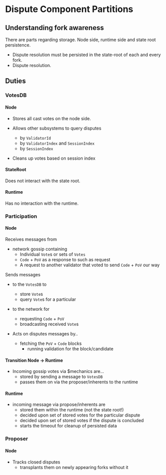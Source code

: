 # Dispute Component Partitions

## Understanding fork awareness

There are parts regarding storage. Node side, runtime side and state root persistence.

* Dispute resolution must be persisted in the state-root of each and every fork.
* Dispute resolution.

## Duties

### VotesDB

#### Node

* Stores all cast votes on the node side.
* Allows other subsystems to query disputes
  * by `ValidatorId`
  * by `ValidatorIndex` and `SessionIndex`
  * by `SessionIndex`

* Cleans up votes based on session index

#### StateRoot

Does not interact with the state root.

#### Runtime

Has no interaction with the runtime.

### Participation

#### Node

Receives messages from

* network gossip containing
  * Individual `Vote`s or sets of `Votes`
  * `Code` + `PoV` as a response to such as request
  * A request to another validator that voted to send `Code` + `PoV` our way

Sends messages

* to the `VotesDB` to
  * store `Vote`s
  * query `Vote`s for a particular

* to the network for
  * requesting `Code` + `PoV`
  * broadcasting received `Vote`s

* Acts on disputes messages by..
  * fetching the `PoV` + `Code` blocks
    * running validation for the block/candidate


#### Transition Node -> Runtime

* Incoming gossip votes via $mechanics are...
  * stored by sending a message to `VotesDB`
  * passes them on via the proposer/inherents to the runtime

#### Runtime

* incoming message via propose/inherents are
  * stored them within the runtime (not the state root!)
  * decided upon set of stored votes for the particular dispute
  * decided upon set of stored votes if the dispute is concluded
  * starts the timeout for cleanup of persisted data

### Proposer

#### Node

* Tracks closed disputes
  * transplants them on newly appearing forks without it

